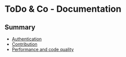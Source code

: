 # ToDo & Co - Documentation

## Summary

* [Authentication](authentication.md)
* [Contribution](contribute.md)
* [Performance and code quality](audit.pdf)